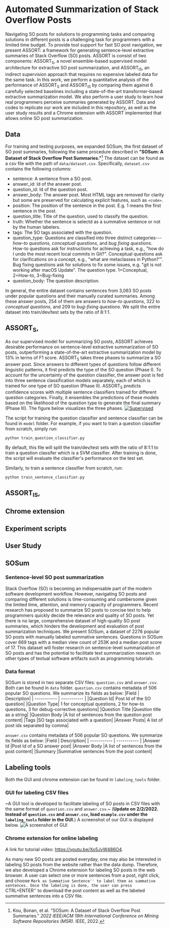 

# Automated Summarization of Stack Overflow Posts

Navigating SO posts for solutions to programming tasks and comparing solutions in different posts is a challenging task for programmers with a limited time budget. To provide tool support for fast SO post navigation, we present ASSORT: a framework for generating sentence-level extractive summaries of Stack Overflow (SO) posts.  ASSORT is consist of two components:  ASSORT<sub>S</sub>, a novel ensemble-based supervised model architecture for extractive SO post summarization, and ASSORT<sub>IS</sub>, an indirect supervision approach that requires no expensive labeled data for the same task.  In this work, we perform a quantitative analysis of the performance of ASSORT<sub>S</sub> and ASSORT<sub>IS</sub> by comparing them against 6 carefully selected baselines including a state-of-the-art transformer-based extractive summarization model. We also perform a user study to learn how real programmers perceive summaries generated by ASSORT.  Data and codes to replicate our work are included in this repository, as well as the user study results and a Chrome extension with ASSORT implemented that allows online SO post summarization.

## Data
For training and testing purposes, we expanded SOSum, the first dataset of SO post summaries, following the same procedure described in **"SOSum: A Dataset of Stack Overflow Post Summaries."**[^fn1] The dataset can be found as a csv file with the path of `data/dataset.csv`. Specifically, `dataset.csv` contains the following columns:

 - sentence: A sentence from a SO post.
 - answer_id: Id of the answer post.
 - question_id: Id of the question post.
 - answer_body: The answer post. Most HTML tags are removed for clarity but some are preserved for calculating explicit features, such as `<code>`.
 - position: The position of the sentence in the post. E.g. 1 means the first sentence in the post.
 - question_title: Title of the question, used to classify the question.
 - truth: Whether the sentence is selectd as a summative sentence or not by the human labelers.
 - tags: The SO tags associated with the question.
 - question_type: Questions are classified into three distinct categories---*how-to questions*,  *conceptual questions*, and *bug fixing questions*. How-to questions ask for instructions for achieving a task, e.g., "how do I undo the most recent local commits in Git?". Conceptual questions ask for clarifications on a concept, e.g., "what are metaclasses in Python?'". Bug fixing questions ask for solutions to fix some issues, e.g. "git is not working after macOS Update". The question type. 1=Conceptual, 2=How-to, 3=Bug-fixing
 - question_body: The question description.

In general, the entire dataset contains sentences from 3,063 SO posts under popular questions and their manually curated summaries.  Among these answer posts, 254 of them are answers to *how-to questions*, 322 to *conceptual questions*, and 209 to *bug-fixing questions*. We split the entire dataset into train/dev/test sets by the ratio of 8:1:1.

[^fn1]: Kou, Bonan, et al. "SOSum: A Dataset of Stack Overflow Post Summaries." _2022 IEEE/ACM 19th International Conference on Mining Software Repositories (MSR)_. IEEE, 2022.
## ASSORT<sub>S</sub>,
As our supervised model for summarizing SO posts, ASSORT achieves desirable performance on sentence-level extractive summarization of SO posts, outperforming a state-of-the-art extractive summarization model by 13% in terms of F1 score. ASSORT<sub>S</sub> takes three phases to summarize a SO answer post. Since answers to different types of questions follow different linguistic patterns, it first predicts the type of the SO question (Phase I). To account for the uncertainty of the question classifier, the answer post is fed into three sentence classification models separately, each of which is trained for one type of SO question (Phase II). ASSORT<sub>S</sub> predicts confidence scores with multiple sentence classifiers trained for different question categories. Finally, it ensembles the predictions of these models based on the likelihood of the question type to generate the final summary (Phase III). The figure below visualizes the three phases.
[![Supervised](https://github.com/BonanKou/ASSORT-Automatic-Summarization-of-Stack-Overflow-Posts/blob/main/screenshots/supervised.png "Supervised")](http://github.com/BonanKou/ASSORT-Automatic-Summarization-of-Stack-Overflow-Posts/blob/main/screenshots/supervised.png "Supervised")



The script for training the question classifier and sentence classifier can be found in `model` folder. For example, if you want to train a question classifier from scratch, simply run:

`python train_question_classifier.py`

By default, this file will split the train/dev/test sets with the ratio of 8:1:1 to train a question classifer which is a SVM classifier. After training is done, the script will evaluate the classifier's performance on the test set.

Similarly, to train a sentence classifier from scratch, run:

`python train_sentence_classifier.py`

## ASSORT<sub>IS</sub>,

## Chrome extension

## Experiment scripts

## User Study


## SOSum 
### Sentence-level SO post summarization
Stack Overflow (SO) is becoming an indispensable part of the modern software development workflow. However, navigating SO posts and comparing different solutions is time-consuming and cumbersome given the limited time, attention, and memory capacity of programmers. Recent research has proposed to summarize SO posts to concise text to help programmers quickly decide the relevance and quality of SO posts. Yet there is no large, comprehensive dataset of high-quality SO post summaries, which hinders the development and evaluation of post summarization techniques. We present SOSum, a dataset of 2278 popular SO posts with manually labeled summative sentences. Questions in SOSum cover 669 tags with a median view count of 253K and a median post score of 17. This dataset will foster research on sentence-level summarization of SO posts and has the potential to facilitate text summarization research on other types of textual software artifacts such as programming tutorials.

### Data format
SOSum is stored in two separate CSV files: `question.csv` and `answer.csv`. Both can be found in `data` folder.
`question.csv` contains metadata of 506 popular SO questions. We summarize its fields as below:
|Field | Description|
| ----------- | ----------- |
|Question Id| Post Id of the SO question|
|Question Type| 1 for conceptual questions, 2 for how-to questions, 3 for debug-corrective questions|
|Question Title |Question title as a string|
|Question Body |A list of sentences from the question post content|
|Tags |SO tags associated with a question|
|Answer Posts| A list of post ids separated by comma|

`answer.csv` contains metadata of 506 popular SO questions. We summarize its fields as below:
|Field | Description|
| ----------- | ----------- |
|Answer Id |Post Id of a SO answer post|
|Answer Body |A list of sentences from the post content|
|Summary |Summative sentences from the post content|

## Labeling tools
Both the GUI and chrome extension can be found in `labeling_tools` folder.

### GUI for labeling CSV files
~A GUI tool is developed to facilitate labeling of SO posts in CSV files with the same format of `question.csv` and `answer.csv`.~ (**Update on 2/2/2022. Instead of `question.csv` and `answer.csv`, load `example.csv` under the `labeling_tools` folder in the GUI.**) A screenshot of our GUI is displayed below.
![A screenshot of GUI](https://github.com/BonanKou/SOSum-A-Dataset-of-Extractive-Summaries-of-Stack-Overflow-Posts-and-labeling-tools/blob/main/screenshot_wide.png)


### Chrome extension for online labeling
A link for tutorial video: https://youtu.be/Xo5JyW486O4.

As many new SO posts are posted everyday, one may also be interested in labeling SO posts from the website rather than the data dump. Therefore, we also developed a Chrome extension for labeling SO posts in the web browser. A user can select one or more sentences from a post, right click, and choose ``Mark as Summative Sentence'' to label them as summative sentences. Once the labeling is done, the user can press ``CTRL+ENTER'' to download the post content as well as the labeled summative sentences into a CSV file.




